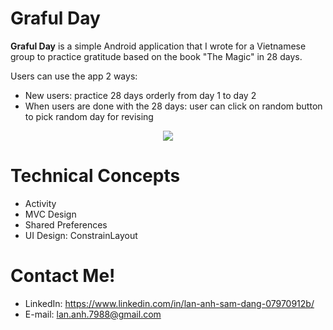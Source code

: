 # Graful Day

**Graful Day** is a simple Android application that I wrote for a Vietnamese group to practice gratitude based on the book "The Magic" in 28 days.

Users can use the app 2 ways:
* New users: practice 28 days orderly from day 1 to day 2
* When users are done with the 28 days: user can click on random button to pick random day for revising 

<p align="center">
  <img src="https://imgur.com/a/kIcgOer" />
</p>

# Technical Concepts

  * Activity 
  * MVC Design
  * Shared Preferences
  * UI Design: ConstrainLayout

# Contact Me!

  * LinkedIn: https://www.linkedin.com/in/lan-anh-sam-dang-07970912b/
  * E-mail: lan.anh.7988@gmail.com
